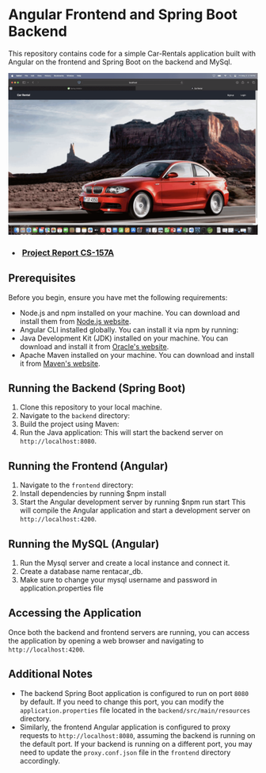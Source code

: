# Angular Frontend and Spring Boot Backend

This repository contains code for a simple Car-Rentals application built with Angular on the frontend and Spring Boot on the backend and MySql.

![app demo](App_Demo.gif)

- <h3> <a href="https://docs.google.com/document/d/1L4aRVy6VxyHYHMweGLFgMNeTSl0YdgLaBCh0LmzX1Qg/edit?usp=sharing">Project Report CS-157A</a></h3>

## Prerequisites

Before you begin, ensure you have met the following requirements:

- Node.js and npm installed on your machine. You can download and install them from [Node.js website](https://nodejs.org/).
- Angular CLI installed globally. You can install it via npm by running:
- Java Development Kit (JDK) installed on your machine. You can download and install it from [Oracle's website](https://www.oracle.com/java/technologies/javase-jdk11-downloads.html).
- Apache Maven installed on your machine. You can download and install it from [Maven's website](https://maven.apache.org/download.cgi).

## Running the Backend (Spring Boot)

1. Clone this repository to your local machine.
2. Navigate to the `backend` directory:
3. Build the project using Maven:
4. Run the Java application:
This will start the backend server on `http://localhost:8080`.

## Running the Frontend (Angular)

1. Navigate to the `frontend` directory:
2. Install dependencies by running $npm install
3. Start the Angular development server by running $npm run start
This will compile the Angular application and start a development server on `http://localhost:4200`.

## Running the MySQL (Angular)

1. Run the Mysql server and create a local instance and connect it.
2. Create a database name rentacar_db.
3. Make sure to change your mysql username and password in application.properties file

## Accessing the Application

Once both the backend and frontend servers are running, you can access the application by opening a web browser and navigating to `http://localhost:4200`.

## Additional Notes

- The backend Spring Boot application is configured to run on port `8080` by default. If you need to change this port, you can modify the `application.properties` file located in the `backend/src/main/resources` directory.
- Similarly, the frontend Angular application is configured to proxy requests to `http://localhost:8080`, assuming the backend is running on the default port. If your backend is running on a different port, you may need to update the `proxy.conf.json` file in the `frontend` directory accordingly.
